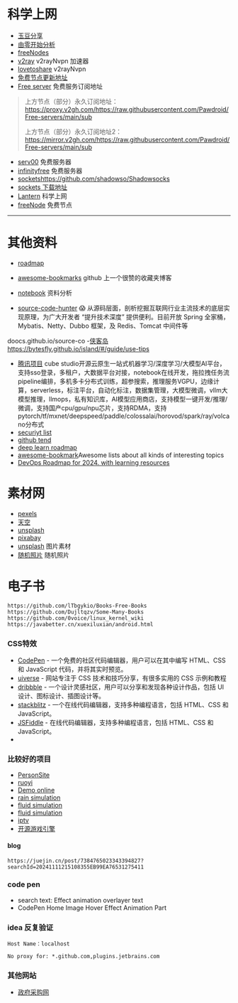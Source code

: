 # 科学上网
- [玉豆分享](https://www.yudou66.com/)
- [由零开始分析](https://blues2022.blogspot.com/)
- [freeNodes](https://github.com/Barabama/FreeNodes)
- [v2ray](https://github.com/githubvpn007/v2rayNvpn) v2rayNvpn 加速器
- [lovetoshare](https://lovetoshare.top/archives/5.html) v2rayNvpn
- [免费节点更新地址](https://github.com/Barabama/FreeNodes?tab=readme-ov-file) 
- [Free server](https://github.com/Pawdroid/Free-servers) 免费服务订阅地址
>上方节点（部分）永久订阅地址：https://proxy.v2gh.com/https://raw.githubusercontent.com/Pawdroid/Free-servers/main/sub
>
>上方节点（部分）永久订阅地址2：https://mirror.v2gh.com/https://raw.githubusercontent.com/Pawdroid/Free-servers/main/sub
- [serv00](https://www.serv00.com/offer) 免费服务器
- [infinityfree](https://dash.infinityfree.com/accounts/if0_37076589/) 免费服务器
- [sockets](https://github.com/shadowso/Shadowsocks)https://github.com/shadowso/Shadowsocks
- [sockets 下载地址](https://rixiacloud.github.io/blog/downloads.html)
- [Lantern](https://github.com/getlantern/download) 科学上网
- [freeNode](https://www.gaofumei.net/) 免费节点
---

# 其他资料
- [roadmap](https://roadmap.sh/ai/explore)

- [awesome-bookmarks](https://panjiachen.github.io/awesome-bookmarks/repository/#%E5%89%8D%E7%AB%AF%E5%B8%B8%E7%94%A8)  github 上一个很赞的收藏夹博客
- [notebook](https://notebook.js.org/#/README) 资料分析
- [source-code-hunter](https://github.com/doocs/source-code-hunter) 😱 从源码层面，剖析挖掘互联网行业主流技术的底层实现原理，为广大开发者 “提升技术深度” 提供便利。目前开放 Spring 全家桶，Mybatis、Netty、Dubbo 框架，及 Redis、Tomcat 中间件等

doocs.github.io/source-co
-[侠客岛](https://bytesfly.github.io/island/#/guide/use-tips)https://bytesfly.github.io/island/#/guide/use-tips

- [腾讯项目](https://github.com/tencentmusic/cube-studio) cube studio开源云原生一站式机器学习/深度学习/大模型AI平台，支持sso登录，多租户，大数据平台对接，notebook在线开发，拖拉拽任务流pipeline编排，多机多卡分布式训练，超参搜索，推理服务VGPU，边缘计算，serverless，标注平台，自动化标注，数据集管理，大模型微调，vllm大模型推理，llmops，私有知识库，AI模型应用商店，支持模型一键开发/推理/微调，支持国产cpu/gpu/npu芯片，支持RDMA，支持pytorch/tf/mxnet/deepspeed/paddle/colossalai/horovod/spark/ray/volcano分布式
- [securiyt list](https://security-list.js.org/#/README)
- [github tend](https://github.com/trending?since=monthly)
- [deep learn roadmap](https://github.com/floodsung/Deep-Learning-Papers-Reading-Roadmap)
- [awesome-bookmark](https://github.com/sindresorhus/awesome)Awesome lists about all kinds of interesting topics
- [DevOps Roadmap for 2024. with learning resources](https://github.com/milanm/DevOps-Roadmap?tab=readme-ov-file#3-learn-linux--scripting)

# 素材网
- [pexels](https://www.pexels.com/zh-CN/license/)
- [天空](https://pixabay.com/zh/images/search/%E5%A4%A9%E7%A9%BA%E8%83%8C%E6%99%AF/)
- [unsplash](https://unsplash.com/)
- [pixabay](https://pixabay.com/)
- [unsplash](https://unsplash.com/) 图片素材
- [随机照片](https://picsum.photos/) 随机照片


# 电子书
    https://github.com/lTbgykio/Books-Free-Books
    https://github.com/Dujltqzv/Some-Many-Books
    https://github.com/0voice/linux_kernel_wiki
    https://javabetter.cn/xuexiluxian/android.html

### CSS特效
  - [CodePen](https://codepen.io/) - 一个免费的社区代码编辑器，用户可以在其中编写 HTML、CSS 和 JavaScript 代码，并将其实时预览。
  - [uiverse](https://uiverse.io/) - 网站专注于 CSS 技术和技巧分享，有很多实用的 CSS 示例和教程
  - [dribbble](https://dribbble.com/) - 一个设计灵感社区，用户可以分享和发现各种设计作品，包括 UI 设计、图标设计、插图设计等。
  - [stackblitz](https://stackblitz.com/) - 一个在线代码编辑器，支持多种编程语言，包括 HTML、CSS 和 JavaScript。
  - [JSFiddle](https://jsfiddle.net/) - 在线代码编辑器，支持多种编程语言，包括 HTML、CSS 和 JavaScript。
  - 
### 比较好的项目
  - [PersonSite](https://gitee.com/Z568_568) 
  - [ruoyi](https://gitee.com/y_project/RuoYi-Vue)
  - [Demo online](https://www.zhouyi.run/)
  - [rain simulation](https://codepen.io/AlainBarrios/pen/xeLjKx)     
  - [fluid simulation](https://codepen.io/PavelDoGreat/pen/zdWzEL)  
  - [fluid simulation](https://codepen.io/zhuxiaoxi1008/pen/vYoQKEO?editors=1010)  
  - [iptv](https://github.com/iptv-org/iptv?utm_source=gold_browser_extension)
  - [开源游戏引擎](https://github.com/4ian/GDevelop)

#### blog
    https://juejin.cn/post/7384765023343394827?searchId=20241111215108355EB99EA76531275411  


### code pen
- search text: Effect animation overlayer text
- CodePen Home
Image Hover Effect Animation Part

### idea 反复验证
```
Host Name：localhost

No proxy for: *.github.com,plugins.jetbrains.com
```

### 其他网站
- [政府采购网](https://www.ccgp.gov.cn/)
